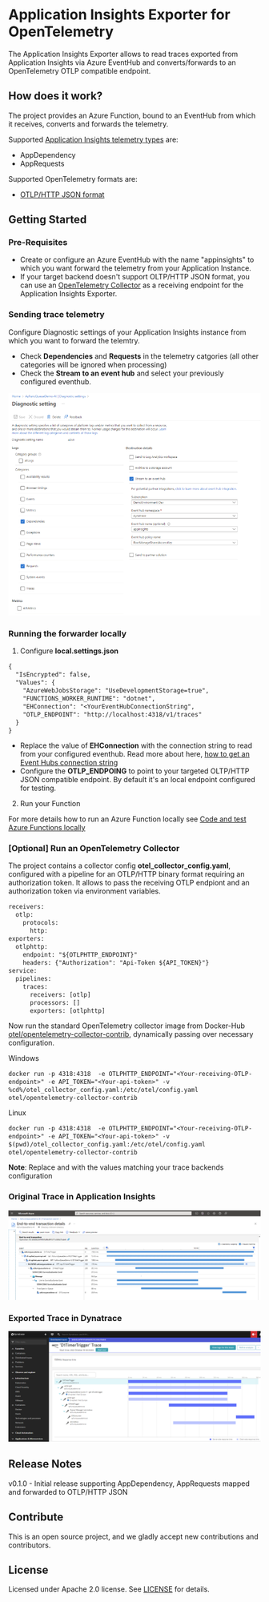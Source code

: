 # Application Insights Exporter for OpenTelemetry

The Application Insights Exporter allows to read traces exported from Application Insights via Azure EventHub and converts/forwards to an OpenTelemetry OTLP compatible endpoint. 

## How does it work?
The project provides an Azure Function, bound to an EventHub from which it receives, converts and forwards the telemetry. 

Supported [Application Insights telemetry types](https://learn.microsoft.com/en-us/azure/azure-monitor/app/data-model) are: 
* AppDependency
* AppRequests

Supported OpenTelemetry formats are: 
* [OTLP/HTTP JSON format](https://opentelemetry.io/docs/reference/specification/protocol/otlp/#otlphttp)

## Getting Started

### Pre-Requisites
* Create or configure an Azure EventHub with the name "appinsights" to which you want forward the telemetry from your Application Instance. 
* If your target backend doesn't support OLTP/HTTP JSON format, you can use an [OpenTelemetry Collector](https://opentelemetry.io/docs/collector/) as a receiving endpoint for the Application Insights Exporter. 

### Sending trace telemetry 
Configure Diagnostic settings of your Application Insights instance from which you want to forward the telemtry. 
* Check **Dependencies** and **Requests**  in the telemetry catgories (all other categories will be ignored when processing) 
* Check the **Stream to an event hub** and select your previously configured eventhub. 

![](ai-diagsettings.png)

### Running the forwarder locally
1. Configure **local.settings.json**
```
{
  "IsEncrypted": false,
  "Values": {
    "AzureWebJobsStorage": "UseDevelopmentStorage=true",
    "FUNCTIONS_WORKER_RUNTIME": "dotnet",
    "EHConnection": "<YourEventHubConnectionString",
    "OTLP_ENDPOINT": "http://localhost:4318/v1/traces"
  }
}
```
* Replace the value of **EHConnection** with the connection string to read from your configured eventhub. Read more about here, [how to get an Event Hubs connection string](https://learn.microsoft.com/en-us/azure/event-hubs/event-hubs-get-connection-string)
* Configure the **OTLP_ENDPOING** to point to your targeted OLTP/HTTP JSON compatible endpoint. By default it's an local endpoint configured for testing. 

2. Run your Function

For more details how to run an Azure Function locally see [Code and test Azure Functions locally](https://learn.microsoft.com/en-us/azure/azure-functions/functions-develop-local)


### [Optional] Run an OpenTelemetry Collector 
The project contains a collector config **otel_collector_config.yaml**, configured with a pipeline for an OTLP/HTTP binary format requiring an authorization token. It allows to pass the receiving OTLP endpiont and an authorization token via environment variables. 
```
receivers:
  otlp:
    protocols:
      http:
exporters:
  otlphttp:
    endpoint: "${OTLPHTTP_ENDPOINT}"
    headers: {"Authorization": "Api-Token ${API_TOKEN}"}
service:
  pipelines:
    traces:
      receivers: [otlp]
      processors: []
      exporters: [otlphttp]
```

Now run the standard OpenTelemetry collector image from Docker-Hub [otel/opentelemetry-collector-contrib](https://hub.docker.com/r/otel/opentelemetry-collector-contrib), dynamically passing over necessary configuration.

Windows
```
docker run -p 4318:4318  -e OTLPHTTP_ENDPOINT="<Your-receiving-OTLP-endpoint>" -e API_TOKEN="<Your-api-token>" -v %cd%/otel_collector_config.yaml:/etc/otel/config.yaml otel/opentelemetry-collector-contrib
```

Linux
```
docker run -p 4318:4318  -e OTLPHTTP_ENDPOINT="<Your-receiving-OTLP-endpoint>" -e API_TOKEN="<Your-api-token>" -v $(pwd)/otel_collector_config.yaml:/etc/otel/config.yaml otel/opentelemetry-collector-contrib
```

**Note**: Replace *<Your-receiving-OTLP-endpoint>* and *<Your-api-token>* with the values matching your trace backends configuration

### Original Trace in Application Insights
![](ai-trace.png)

### Exported Trace in Dynatrace
![](dt-trace.png)

## Release Notes
v0.1.0 - Initial release supporting AppDependency, AppRequests mapped and forwarded to OTLP/HTTP JSON

## Contribute
This is an open source project, and we gladly accept new contributions and contributors.  

## License
Licensed under Apache 2.0 license. See [LICENSE](LICENSE) for details.

